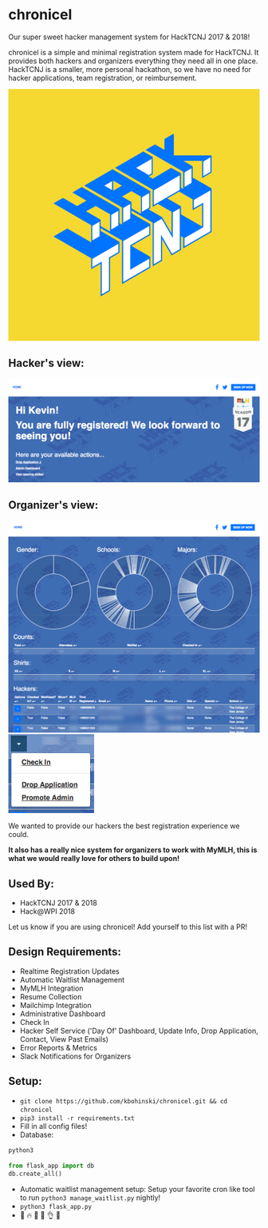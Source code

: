 # chronicel
Our super sweet hacker management system for HackTCNJ 2017 & 2018!

chronicel is a simple and minimal registration system made for HackTCNJ. It provides both hackers and organizers everything they need all in one place. HackTCNJ is a smaller, more personal hackathon, so we have no need for hacker applications, team registration, or reimbursement.

![HackTCNJ 2017 Logo](static/favicon.png)

## Hacker's view:
![Hacker page](hacker.png)

## Organizer's view:
![Admin page](admin.png)
![Options page](options.png)

We wanted to provide our hackers the best registration experience we could.

**It also has a really nice system for organizers to work with MyMLH, this is what we would really love for others to build upon!**

## Used By:
* HackTCNJ 2017 & 2018
* Hack@WPI 2018

Let us know if you are using chronicel! Add yourself to this list with a PR!

## Design Requirements:
- Realtime Registration Updates
- Automatic Waitlist Management
- MyMLH Integration
- Resume Collection
- Mailchimp Integration
- Administrative Dashboard
- Check In
- Hacker Self Service ('Day Of' Dashboard, Update Info, Drop Application, Contact, View Past Emails)
- Error Reports & Metrics
- Slack Notifications for Organizers

## Setup:
- `git clone https://github.com/kbohinski/chronicel.git && cd chronicel`
- `pip3 install -r requirements.txt`
- Fill in all config files!
- Database: 
```sh
python3
```
```python
from flask_app import db
db.create_all()
```
- Automatic waitlist management setup: Setup your favorite cron like tool to run `python3 manage_waitlist.py` nightly!
- `python3 flask_app.py`
- 🎉 🔥 🙌 💃 👌 💯
